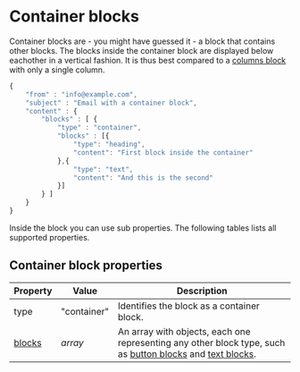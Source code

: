# Container blocks

Container blocks are - you might have guessed it - a block that contains other
blocks. The blocks inside the container block are displayed below eachother in
a vertical fashion. It is thus best compared to a [columns block](json/block-columns) 
with only a single column.


```javascript
{
    "from" : "info@example.com",
    "subject" : "Email with a container block",
    "content" : {
        "blocks" : [ {
            "type" : "container",
            "blocks" : [{
                "type": "heading",
                "content": "First block inside the container"
            },{
                "type": "text",
                "content": "And this is the second"
            }]
        } ]
    }
}
```

Inside the block you can use sub properties. The following tables lists all 
supported properties.

## Container block properties

| Property | Value | Description |
| -------- | ----- | ----------- |
| type | "container" | Identifies the block as a container block. |
| [blocks](json/property-blocks) | _array_ | An array with objects, each one representing any other block type, such as [button blocks](json/block-button) and [text blocks](json/block-text). |
